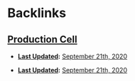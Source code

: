 
# Backlinks
## [Production Cell](<Production Cell.md>)
- **[Last Updated](<Last Updated.md>):** [September 21th, 2020](<September 21th, 2020.md>)

- **[Last Updated](<Last Updated.md>):** [September 21th, 2020](<September 21th, 2020.md>)

